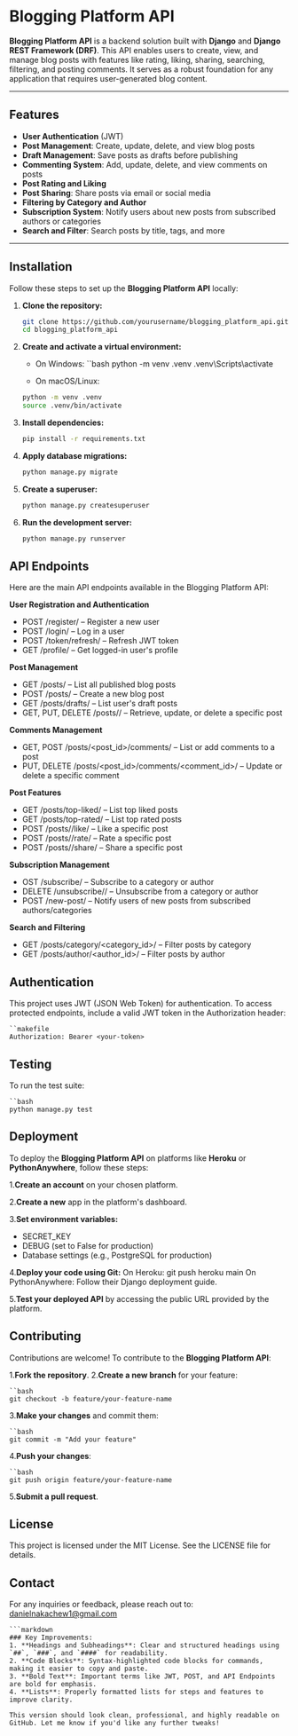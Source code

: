 # Blogging Platform API

**Blogging Platform API** is a backend solution built with **Django** and **Django REST Framework (DRF)**. This API enables users to create, view, and manage blog posts with features like rating, liking, sharing, searching, filtering, and posting comments. It serves as a robust foundation for any application that requires user-generated blog content.

---

## Features

- **User Authentication** (JWT)
- **Post Management**: Create, update, delete, and view blog posts
- **Draft Management**: Save posts as drafts before publishing
- **Commenting System**: Add, update, delete, and view comments on posts
- **Post Rating and Liking**
- **Post Sharing**: Share posts via email or social media
- **Filtering by Category and Author**
- **Subscription System**: Notify users about new posts from subscribed authors or categories
- **Search and Filter**: Search posts by title, tags, and more

---

## Installation

Follow these steps to set up the **Blogging Platform API** locally:

1. **Clone the repository:**
   ```bash
   git clone https://github.com/yourusername/blogging_platform_api.git
   cd blogging_platform_api

2. **Create and activate a virtual environment:**
    - On Windows:
    ``bash
    python -m venv .venv
    .venv\Scripts\activate

    - On macOS/Linux:
    ```bash
    python -m venv .venv
    source .venv/bin/activate

3. **Install dependencies:**
    ```bash
    pip install -r requirements.txt

4. **Apply database migrations:**
    ```bash
    python manage.py migrate

5. **Create a superuser:**
    ```bash
    python manage.py createsuperuser

6. **Run the development server:**
    ```bash
    python manage.py runserver


## API Endpoints

Here are the main API endpoints available in the Blogging Platform API:

**User Registration and Authentication**

- POST /register/ – Register a new user
- POST /login/ – Log in a user
- POST /token/refresh/ – Refresh JWT token
- GET /profile/ – Get logged-in user's profile

**Post Management**

- GET /posts/ – List all published blog posts
- POST /posts/ – Create a new blog post
- GET /posts/drafts/ – List user's draft posts
- GET, PUT, DELETE /posts/<id>/ – Retrieve, update, or delete a specific post

**Comments Management**

- GET, POST /posts/<post_id>/comments/ – List or add comments to a post
- PUT, DELETE /posts/<post_id>/comments/<comment_id>/ – Update or delete a specific comment

**Post Features**

- GET /posts/top-liked/ – List top liked posts
- GET /posts/top-rated/ – List top rated posts
- POST /posts/<id>/like/ – Like a specific post
- POST /posts/<id>/rate/ – Rate a specific post
- POST /posts/<id>/share/ – Share a specific post

**Subscription Management**

- OST /subscribe/ – Subscribe to a category or author
- DELETE /unsubscribe/<id>/ – Unsubscribe from a category or author
- POST /new-post/ – Notify users of new posts from subscribed authors/categories

**Search and Filtering**

- GET /posts/category/<category_id>/ – Filter posts by category
- GET /posts/author/<author_id>/ – Filter posts by author


## Authentication

This project uses JWT (JSON Web Token) for authentication. To access protected endpoints, include a valid JWT token in the Authorization header:

    ``makefile
    Authorization: Bearer <your-token>


## Testing

To run the test suite:

    ``bash
    python manage.py test


## Deployment

To deploy the **Blogging Platform API** on platforms like **Heroku** or **PythonAnywhere**, follow these steps:

1.**Create an account** on your chosen platform.

2.**Create a new** app in the platform's dashboard.

3.**Set environment variables:**
- SECRET_KEY
- DEBUG (set to False for production)
- Database settings (e.g., PostgreSQL for production)

4.**Deploy your code using Git:**
On Heroku: git push heroku main
On PythonAnywhere: Follow their Django deployment guide.

5.**Test your deployed API** by accessing the public URL provided by the platform.


## Contributing

Contributions are welcome! To contribute to the **Blogging Platform API**:

1.**Fork the repository**.
2.**Create a new branch** for your feature:

    ``bash
    git checkout -b feature/your-feature-name

3.**Make your changes** and commit them:

    ``bash
    git commit -m "Add your feature"

4.**Push your changes**:

    ``bash
    git push origin feature/your-feature-name

5.**Submit a pull request**.


## License

This project is licensed under the MIT License. See the LICENSE file for details.


## Contact

For any inquiries or feedback, please reach out to: danielnakachew1@gmail.com

    ```markdown
    ### Key Improvements:
    1. **Headings and Subheadings**: Clear and structured headings using `##`, `###`, and `####` for readability.
    2. **Code Blocks**: Syntax-highlighted code blocks for commands, making it easier to copy and paste.
    3. **Bold Text**: Important terms like JWT, POST, and API Endpoints are bold for emphasis.
    4. **Lists**: Properly formatted lists for steps and features to improve clarity.

    This version should look clean, professional, and highly readable on GitHub. Let me know if you'd like any further tweaks!
